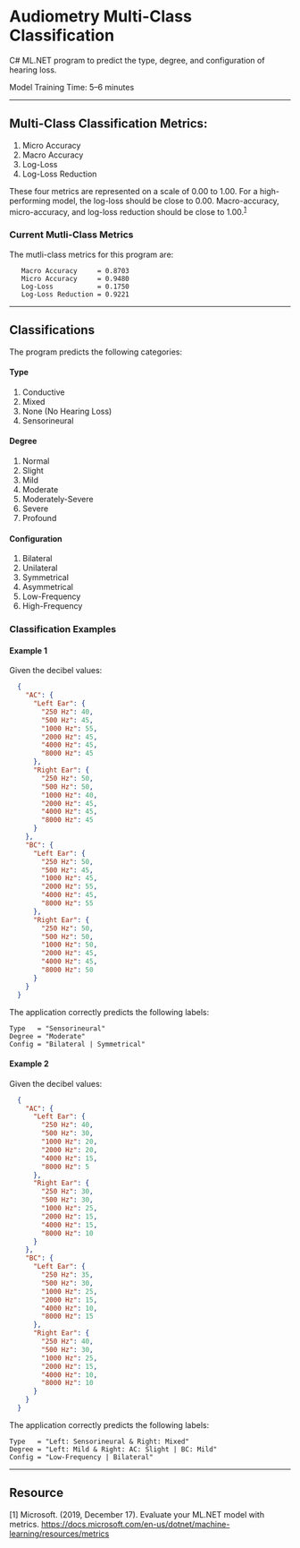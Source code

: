 # Audiometry Multi-Class Classification

C# ML.NET program to predict the type, degree, and configuration of hearing loss.

Model Training Time: 5&ndash;6 minutes

---

## Multi-Class Classification Metrics:

1. Micro Accuracy
2. Macro Accuracy
3. Log-Loss
4. Log-Loss Reduction

These four metrics are represented on a scale of 0.00 to 1.00. For a high-performing model, the log-loss should be close to 0.00. Macro-accuracy, micro-accuracy, and log-loss reduction should be close to 1.00.<sup>[1](https://docs.microsoft.com/en-us/dotnet/machine-learning/resources/metrics)</sup>

### Current Mutli-Class Metrics

The mutli-class metrics for this program are:
```
   Macro Accuracy     = 0.8703
   Micro Accuracy     = 0.9480
   Log-Loss           = 0.1750
   Log-Loss Reduction = 0.9221
```

---

## Classifications

The program predicts the following categories:

#### Type
1. Conductive
2. Mixed
3. None (No Hearing Loss)
4. Sensorineural

#### Degree
1. Normal
2. Slight
3. Mild
4. Moderate
5. Moderately-Severe
6. Severe
7. Profound

#### Configuration
1. Bilateral
2. Unilateral
3. Symmetrical
4. Asymmetrical
5. Low-Frequency
6. High-Frequency

### Classification Examples

#### Example 1

Given the decibel values:
```json
  {
    "AC": {
      "Left Ear": {
        "250 Hz": 40,
        "500 Hz": 45,
        "1000 Hz": 55,
        "2000 Hz": 45,
        "4000 Hz": 45,
        "8000 Hz": 45
      },
      "Right Ear": {
        "250 Hz": 50,
        "500 Hz": 50,
        "1000 Hz": 40,
        "2000 Hz": 45,
        "4000 Hz": 45,
        "8000 Hz": 45
      }
    },
    "BC": {
      "Left Ear": {
        "250 Hz": 50,
        "500 Hz": 45,
        "1000 Hz": 45,
        "2000 Hz": 55,
        "4000 Hz": 45,
        "8000 Hz": 55
      },
      "Right Ear": {
        "250 Hz": 50,
        "500 Hz": 50,
        "1000 Hz": 50,
        "2000 Hz": 45,
        "4000 Hz": 45,
        "8000 Hz": 50
      }
    }
  }
```

The application correctly predicts the following labels:
```
Type   = "Sensorineural"
Degree = "Moderate"
Config = "Bilateral | Symmetrical"
```

#### Example 2

Given the decibel values:
```json
  {
    "AC": {
      "Left Ear": {
        "250 Hz": 40,
        "500 Hz": 30,
        "1000 Hz": 20,
        "2000 Hz": 20,
        "4000 Hz": 15,
        "8000 Hz": 5
      },
      "Right Ear": {
        "250 Hz": 30,
        "500 Hz": 30,
        "1000 Hz": 25,
        "2000 Hz": 15,
        "4000 Hz": 15,
        "8000 Hz": 10
      }
    },
    "BC": {
      "Left Ear": {
        "250 Hz": 35,
        "500 Hz": 30,
        "1000 Hz": 25,
        "2000 Hz": 15,
        "4000 Hz": 10,
        "8000 Hz": 15
      },
      "Right Ear": {
        "250 Hz": 40,
        "500 Hz": 30,
        "1000 Hz": 25,
        "2000 Hz": 15,
        "4000 Hz": 10,
        "8000 Hz": 10
      }
    }
  }
```

The application correctly predicts the following labels:
```
Type   = "Left: Sensorineural & Right: Mixed"
Degree = "Left: Mild & Right: AC: Slight | BC: Mild"
Config = "Low-Frequency | Bilateral"
```

---

## Resource
[1] Microsoft. (2019, December 17). Evaluate your ML.NET model with metrics. https://docs.microsoft.com/en-us/dotnet/machine-learning/resources/metrics
